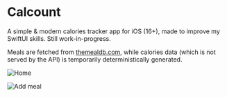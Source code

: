 # Calcount

A simple & modern calories tracker app for iOS (16+), made to improve my SwiftUI skills.
Still work-in-progress.

Meals are fetched from [themealdb.com](https://www.themealdb.com), while calories data (which is not served by the API) is temporarily deterministically generated.

![Home](https://i.imgur.com/F7G9Hbj.png)

![Add meal](https://i.imgur.com/F7G9Hbj.png)